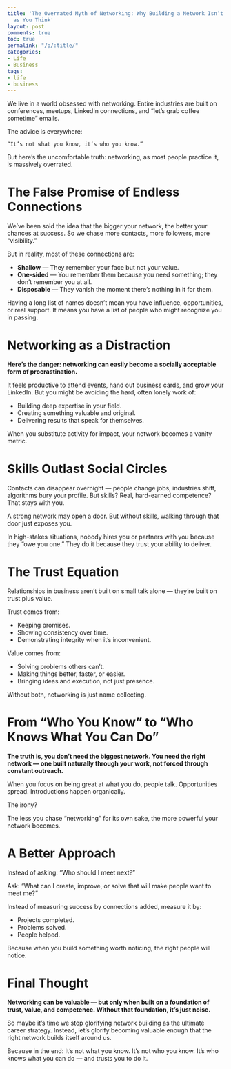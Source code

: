 ```yaml
---
title: 'The Overrated Myth of Networking: Why Building a Network Isn’t as Important
  as You Think'
layout: post
comments: true
toc: true
permalink: "/p/:title/"
categories:
- Life
- Business
tags:
- life
- business
---
```


We live in a world obsessed with networking. Entire industries are built on conferences, meetups, LinkedIn connections, and “let’s grab coffee sometime” emails. 

The advice is everywhere:

    “It’s not what you know, it’s who you know.” 

But here’s the uncomfortable truth: networking, as most people practice it, is massively overrated.
# The False Promise of Endless Connections

We’ve been sold the idea that the bigger your network, the better your chances at success. So we chase more contacts, more followers, more “visibility.”

But in reality, most of these connections are:

- **Shallow** — They remember your face but not your value.
- **One-sided** — You remember them because you need something; they don’t remember you at all.
- **Disposable** — They vanish the moment there’s nothing in it for them.

Having a long list of names doesn’t mean you have influence, opportunities, or real support. It means you have a list of people who might recognize you in passing.

# Networking as a Distraction

**Here’s the danger: networking can easily become a socially acceptable form of procrastination.**

It feels productive to attend events, hand out business cards, and grow your LinkedIn. But you might be avoiding the hard, often lonely work of:

- Building deep expertise in your field.
- Creating something valuable and original.
- Delivering results that speak for themselves.

When you substitute activity for impact, your network becomes a vanity metric.

# Skills Outlast Social Circles

Contacts can disappear overnight — people change jobs, industries shift, algorithms bury your profile. But skills? Real, hard-earned competence? That stays with you.

A strong network may open a door. But without skills, walking through that door just exposes you.

In high-stakes situations, nobody hires you or partners with you because they “owe you one.” They do it because they trust your ability to deliver.

# The Trust Equation

Relationships in business aren’t built on small talk alone — they’re built on trust plus value.

Trust comes from:

- Keeping promises.
- Showing consistency over time.
- Demonstrating integrity when it’s inconvenient.

Value comes from:

- Solving problems others can’t.
- Making things better, faster, or easier.
- Bringing ideas and execution, not just presence.

Without both, networking is just name collecting.
# From “Who You Know” to “Who Knows What You Can Do”

**The truth is, you don’t need the biggest network. You need the right network — one built naturally through your work, not forced through constant outreach.**

When you focus on being great at what you do, people talk. Opportunities spread. Introductions happen organically.

The irony? 

The less you chase “networking” for its own sake, the more powerful your network becomes.

# A Better Approach

Instead of asking: “Who should I meet next?” 

Ask: “What can I create, improve, or solve that will make people want to meet me?”

Instead of measuring success by connections added, measure it by:

- Projects completed. 
- Problems solved.
- People helped.

Because when you build something worth noticing, the right people will notice.
# Final Thought

**Networking can be valuable — but only when built on a foundation of trust, value, and competence. Without that foundation, it’s just noise.**

So maybe it’s time we stop glorifying network building as the ultimate career strategy. Instead, let’s glorify becoming valuable enough that the right network builds itself around us.

Because in the end: It’s not what you know. It’s not who you know. It’s who knows what you can do — and trusts you to do it.
